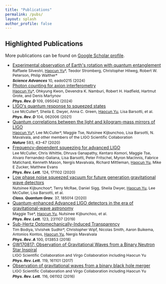 ```yaml
---
title: "Publications"
permalink: /pubs/
layout: splash
author_profile: false
---
```


<h2>Highlighted Publications</h2>

<div class="wordwrap">More publications can be found on <a href="https://scholar.google.com/citations?user=R5Gb_soAAAAJ&hl=en">Google Scholar profile</a>.</div>

<ul>
  <li>
    <a href="https://www.science.org/doi/10.1126/sciadv.ado0215">
      Experimental observation of Earth's rotation with quantum entanglement
    </a><br>
    <span style="font-size:0.88em;">
      Raffaele Silvestri, <ins>Haocun Yu</ins>*, Teodor Stromberg, Christopher Hilweg, Robert W. Peterson, Philip Walther*
    </span><br>
    <span style="font-size:0.88em;"><strong><em>Science Advances</em></strong> 10, eado0215 (2024)</span>
  </li>

  <li>
    <a href="https://journals.aps.org/prd/abstract/10.1103/PhysRevD.109.095042">
      Photon counting for axion interferometry
    </a><br>
    <span style="font-size:0.88em;">
      <ins>Haocun Yu</ins>*, Ohkyung Kwon, Devendra K. Namburi, Robert H. Hadfield, Hartmut Grote, and Denis Martynov
    </span><br>
    <span style="font-size:0.88em;"><strong><em>Phys. Rev. D</em></strong> 109, 095042 (2024)</span>
  </li>

  <li>
    <a href="https://journals.aps.org/prd/abstract/10.1103/PhysRevD.104.062006">
      LIGO's quantum response to squeezed states
    </a><br>
    <span style="font-size:0.88em;">
      Lee McCuller*, Sheila E. Dwyer, Anna C. Green, <ins>Haocun Yu</ins>, Lisa Barsotti, et al.
    </span><br>
    <span style="font-size:0.88em;"><strong><em>Phys. Rev. D</em></strong> 104, 062006 (2021)</span>
  </li>

  <li>
    <a href="https://www.nature.com/articles/s41586-020-2420-8">
      Quantum correlations between the light and kilogram-mass mirrors of LIGO
    </a><br>
    <span style="font-size:0.88em;">
      <ins>Haocun Yu</ins>*, Lee McCuller*, Maggie Tse, Nutsinee Kijbunchoo, Lisa Barsotti, N. Mavalvala, and other members of the LIGO Scientific Collaboration
    </span><br>
    <span style="font-size:0.88em;"><strong><em>Nature</em></strong> 583, 43–47 (2020)</span>
  </li>

  <li>
    <a href="https://journals.aps.org/prl/abstract/10.1103/PhysRevLett.124.171102">
      Frequency-dependent squeezing for advanced LIGO
    </a><br>
    <span style="font-size:0.88em;">
      Lee McCuller, Chris Whittle, Dhruva Ganapathy, Kentaro Komori, Maggie Tse, Alvaro Fernandez-Galiana, Lisa Barsotti, Peter Fritschel, Myron MacInnis, Fabrice Matichard, Kenneth Mason, Nergis Mavalvala, Richard Mittleman, <ins>Haocun Yu</ins>, Mike E Zucker, Matthew Evans
    </span><br>
    <span style="font-size:0.88em;"><strong><em>Phys. Rev. Lett.</em></strong> 124, 171102 (2020)</span>
  </li>

  <li>
    <a href="https://iopscience.iop.org/article/10.1088/1361-6382/aba4bb">
      Low phase noise squeezed vacuum for future generation gravitational wave detectors
    </a><br>
    <span style="font-size:0.88em;">
      Nutsinee Kijbunchoo*, Terry McRae, Daniel Sigg, Sheila Dwyer, <ins>Haocun Yu</ins>, Lee McCuller, Lisa Barsotti, et al.
    </span><br>
    <span style="font-size:0.88em;"><strong><em>Class. Quantum Grav.</em></strong> 37, 185014 (2020)</span>
  </li>

  <li>
    <a href="https://journals.aps.org/prl/abstract/10.1103/PhysRevLett.123.231107">
      Quantum-enhanced Advanced LIGO detectors in the era of gravitational-wave astronomy
    </a><br>
    <span style="font-size:0.88em;">
      Maggie Tse*, <ins>Haocun Yu</ins>, Nutsinee Kijbunchoo, et al.
    </span><br>
    <span style="font-size:0.88em;"><strong><em>Phys. Rev. Lett.</em></strong> 123, 231107 (2019)</span>
  </li>

  <li>
    <a href="https://journals.aps.org/pra/abstract/10.1103/PhysRevA.100.013853">
      Sub-Hertz Optomechanically-Induced Transparency
    </a><br>
    <span style="font-size:0.88em;">
      Tim Bodiya, Vivishek Sudhir*, Christopher Wipf, Nicolas Smith, Aaron Buikema, Antonios Kontos, <ins>Haocun Yu</ins>, Nergis Mavalvala
    </span><br>
    <span style="font-size:0.88em;"><strong><em>Phys. Rev. A</em></strong> 100, 013853 (2018)</span>
  </li>

  <li>
    <a href="https://journals.aps.org/prl/abstract/10.1103/PhysRevLett.119.161101">
      GW170817: Observation of Gravitational Waves from a Binary Neutron Star Inspiral
    </a><br>
    <span style="font-size:0.88em;">
      LIGO Scientific Collaboration and Virgo Collaboration including Haocun Yu
    </span><br>
    <span style="font-size:0.88em;"><strong><em>Phys. Rev. Lett.</em></strong> 119, 161101 (2017)</span>
  </li>

  <li>
    <a href="https://journals.aps.org/prl/abstract/10.1103/PhysRevLett.116.061102">
      Observation of gravitational waves from a binary black hole merger
    </a><br>
    <span style="font-size:0.88em;">
      LIGO Scientific Collaboration and Virgo Collaboration including Haocun Yu
    </span><br>
    <span style="font-size:0.88em;"><strong><em>Phys. Rev. Lett.</em></strong> 116, 061102 (2016)</span>
  </li>
</ul>



<!--
7.		B. P. Abbott, Haocun Yu, et al. (LSC and Virgo Collaboration*)
	GW190521: A Binary Black Hole Merger with a Total Mass of 150 M⊙
	Phys. Rev. Lett. 125, 101102 (2020).
8.		A. B. Buikema, et al. (LSC Instrument Authors)
	Sensitivity and performance of the Advanced LIGO detectors in the third observing run
	Phys. Rev. D 102, 062003 (2020).
10.		B. P. Abbott, Haocun Yu, et al. (LSC and Virgo Collaboration*)
	GW170817: Measurements of neutron star radii and equation of state
	Phys. Rev. Lett. 121 (16), 161101 (2018).
* All equally contributed author
-->